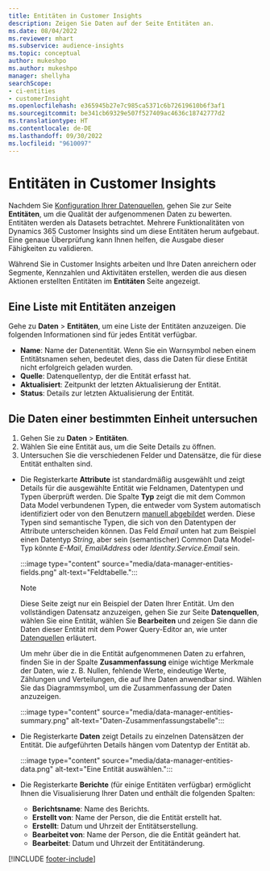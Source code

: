 ```yaml
---
title: Entitäten in Customer Insights
description: Zeigen Sie Daten auf der Seite Entitäten an.
ms.date: 08/04/2022
ms.reviewer: mhart
ms.subservice: audience-insights
ms.topic: conceptual
author: mukeshpo
ms.author: mukeshpo
manager: shellyha
searchScope:
- ci-entities
- customerInsight
ms.openlocfilehash: e365945b27e7c985ca5371c6b72619610b6f3af1
ms.sourcegitcommit: be341cb69329e507f527409ac4636c18742777d2
ms.translationtype: HT
ms.contentlocale: de-DE
ms.lasthandoff: 09/30/2022
ms.locfileid: "9610097"
---
```

# <a name="entities-in-customer-insights"></a>Entitäten in Customer Insights

Nachdem Sie [Konfiguration Ihrer Datenquellen](data-sources.md), gehen Sie zur Seite **Entitäten**, um die Qualität der aufgenommenen Daten zu bewerten. Entitäten werden als Datasets betrachtet. Mehrere Funktionalitäten von Dynamics 365 Customer Insights sind um diese Entitäten herum aufgebaut. Eine genaue Überprüfung kann Ihnen helfen, die Ausgabe dieser Fähigkeiten zu validieren.

Während Sie in Customer Insights arbeiten und Ihre Daten anreichern oder Segmente, Kennzahlen und Aktivitäten erstellen, werden die aus diesen Aktionen erstellten Entitäten im **Entitäten** Seite angezeigt.

## <a name="view-a-list-of-entities"></a>Eine Liste mit Entitäten anzeigen

Gehe zu **Daten** > **Entitäten**, um eine Liste der Entitäten anzuzeigen. Die folgenden Informationen sind für jedes Entität verfügbar.

- **Name**: Name der Datenentität. Wenn Sie ein Warnsymbol neben einem Entitätsnamen sehen, bedeutet dies, dass die Daten für diese Entität nicht erfolgreich geladen wurden.
- **Quelle**: Datenquellentyp, der die Entität erfasst hat.
- **Aktualisiert**: Zeitpunkt der letzten Aktualisierung der Entität.
- **Status**: Details zur letzten Aktualisierung der Entität.

## <a name="explore-a-specific-entitys-data"></a>Die Daten einer bestimmten Einheit untersuchen

1. Gehen Sie zu **Daten** > **Entitäten**.
1. Wählen Sie eine Entität aus, um die Seite Details zu öffnen.  
1. Untersuchen Sie die verschiedenen Felder und Datensätze, die für diese Entität enthalten sind.

- Die Registerkarte **Attribute** ist standardmäßig ausgewählt und zeigt Details für die ausgewählte Entität wie Feldnamen, Datentypen und Typen überprüft werden. Die Spalte **Typ** zeigt die mit dem Common Data Model verbundenen Typen, die entweder vom System automatisch identifiziert oder von den Benutzern [manuell abgebildet](map-entities.md) werden. Diese Typen sind semantische Typen, die sich von den Datentypen der Attribute unterscheiden können. Das Feld *Email* unten hat zum Beispiel einen Datentyp *String*, aber sein (semantischer) Common Data Model-Typ könnte *E-Mail*, *EmailAddress* oder *Identity.Service.Email* sein.

   :::image type="content" source="media/data-manager-entities-fields.png" alt-text="Feldtabelle.":::

   > [!NOTE]
   > Diese Seite zeigt nur ein Beispiel der Daten Ihrer Entität. Um den vollständigen Datensatz anzuzeigen, gehen Sie zur Seite **Datenquellen**, wählen Sie eine Entität, wählen Sie **Bearbeiten** und zeigen Sie dann die Daten dieser Entität mit dem Power Query-Editor an, wie unter [Datenquellen](data-sources.md) erläutert.

   Um mehr über die in die Entität aufgenommenen Daten zu erfahren, finden Sie in der Spalte **Zusammenfassung** einige wichtige Merkmale der Daten, wie z. B. Nullen, fehlende Werte, eindeutige Werte, Zählungen und Verteilungen, die auf Ihre Daten anwendbar sind. Wählen Sie das Diagrammsymbol, um die Zusammenfassung der Daten anzuzeigen.

   :::image type="content" source="media/data-manager-entities-summary.png" alt-text="Daten-Zusammenfassungstabelle":::

- Die Registerkarte **Daten** zeigt Details zu einzelnen Datensätzen der Entität. Die aufgeführten Details hängen vom Datentyp der Entität ab.

   :::image type="content" source="media/data-manager-entities-data.png" alt-text="Eine Entität auswählen.":::

- Die Registerkarte **Berichte** (für einige Entitäten verfügbar) ermöglicht Ihnen die Visualisierung Ihrer Daten und enthält die folgenden Spalten:

  - **Berichtsname**: Name des Berichts.
  - **Erstellt von**: Name der Person, die die Entität erstellt hat.
  - **Erstellt**: Datum und Uhrzeit der Entitätserstellung.
  - **Bearbeitet von**: Name der Person, die die Entität geändert hat.
  - **Bearbeitet**: Datum und Uhrzeit der Entitätänderung.

[!INCLUDE [footer-include](includes/footer-banner.md)]
